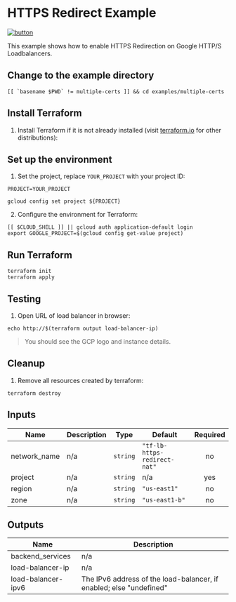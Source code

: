 # HTTPS Redirect Example

[![button](http://gstatic.com/cloudssh/images/open-btn.png)](https://console.cloud.google.com/cloudshell/open?git_repo=https://github.com/GoogleCloudPlatform/terraform-google-lb-http&working_dir=examples/https-redirect&page=shell&tutorial=README.md)

This example shows how to enable HTTPS Redirection on Google HTTP/S Loadbalancers.

## Change to the example directory

```
[[ `basename $PWD` != multiple-certs ]] && cd examples/multiple-certs
```

## Install Terraform

1. Install Terraform if it is not already installed (visit [terraform.io](https://terraform.io) for other distributions):

## Set up the environment

1. Set the project, replace `YOUR_PROJECT` with your project ID:

```
PROJECT=YOUR_PROJECT
```

```
gcloud config set project ${PROJECT}
```

2. Configure the environment for Terraform:

```
[[ $CLOUD_SHELL ]] || gcloud auth application-default login
export GOOGLE_PROJECT=$(gcloud config get-value project)
```

## Run Terraform

```
terraform init
terraform apply
```

## Testing

1. Open URL of load balancer in browser:

```
echo http://$(terraform output load-balancer-ip)
```

> You should see the GCP logo and instance details.

## Cleanup

1. Remove all resources created by terraform:

```
terraform destroy
```

<!-- BEGINNING OF PRE-COMMIT-TERRAFORM DOCS HOOK -->
## Inputs

| Name | Description | Type | Default | Required |
|------|-------------|------|---------|:--------:|
| network\_name | n/a | `string` | `"tf-lb-https-redirect-nat"` | no |
| project | n/a | `string` | n/a | yes |
| region | n/a | `string` | `"us-east1"` | no |
| zone | n/a | `string` | `"us-east1-b"` | no |

## Outputs

| Name | Description |
|------|-------------|
| backend\_services | n/a |
| load-balancer-ip | n/a |
| load-balancer-ipv6 | The IPv6 address of the load-balancer, if enabled; else "undefined" |

<!-- END OF PRE-COMMIT-TERRAFORM DOCS HOOK -->
